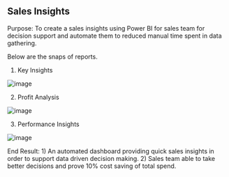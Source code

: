## Sales Insights

   Purpose: To create a sales insights using Power BI for sales team for decision support and automate them to reduced manual time spent in data gathering.
   
   Below are the snaps of reports.
   
   1. Key Insights
   
   
   ![image](https://user-images.githubusercontent.com/79400697/151713061-38ffb6f3-0f62-4783-b0f0-a39ce9611abc.png)
   
   2. Profit Analysis
   
   
   ![image](https://user-images.githubusercontent.com/79400697/151713368-460432a1-657a-4b35-be07-d0ed2dc74a48.png)


   3. Performance Insights
   
   
   ![image](https://user-images.githubusercontent.com/79400697/151713422-0aed4a84-b348-4890-8084-588d1511983b.png)




   End Result:  1) An automated dashboard providing quick sales insights in order to support data driven decision making.
                2) Sales team able to take better decisions and prove 10% cost saving of total spend.
   
   
   

